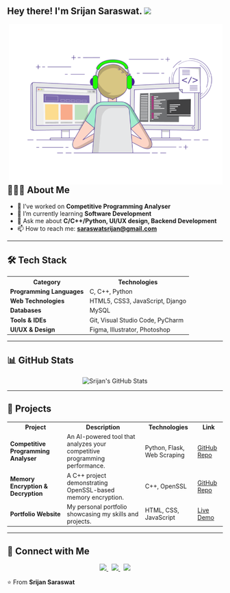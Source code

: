 <h2> Hey there! I'm Srijan Saraswat. <img src="https://github.com/souvikguria98/souvikguria98/blob/master/Hi.gif" width="25"></h2>
<img align="right" alt="GIF" src="https://raw.githubusercontent.com/devSouvik/devSouvik/master/gif3.gif" width="500"/>

## 👨🏻‍💻 About Me

- 🔭 I’ve worked on **Competitive Programming Analyser**
- 🌱 I’m currently learning **Software Development**
- 💬 Ask me about **C/C++/Python, UI/UX design, Backend Development**
- 📫 How to reach me: **saraswatsrijan@gmail.com**

---

## 🛠 Tech Stack

<table align="center">
  <tr>
    <th>Category</th>
    <th>Technologies</th>
  </tr>
  <tr>
    <td><b>Programming Languages</b></td>
    <td>C, C++, Python</td>
  </tr>
  <tr>
    <td><b>Web Technologies</b></td>
    <td>HTML5, CSS3, JavaScript, Django</td>
  </tr>
  <tr>
    <td><b>Databases</b></td>
    <td>MySQL</td>
  </tr>
  <tr>
    <td><b>Tools & IDEs</b></td>
    <td>Git, Visual Studio Code, PyCharm</td>
  </tr>
  <tr>
    <td><b>UI/UX & Design</b></td>
    <td>Figma, Illustrator, Photoshop</td>
  </tr>
</table>

---

## 📊 GitHub Stats

<p align="center">
  <img align="center" src="https://github-readme-stats.vercel.app/api?username=srijansaraswat&include_all_commits=true&count_private=true&show_icons=true&line_height=20&title_color=7A7ADB&icon_color=2234AE&text_color=D3D3D3&bg_color=0,000000,130F40" alt="Srijan's GitHub Stats">
</p>

---

## 🚀 Projects

<table>
  <tr>
    <th>Project</th>
    <th>Description</th>
    <th>Technologies</th>
    <th>Link</th>
  </tr>
  <tr>
    <td><b>Competitive Programming Analyser</b></td>
    <td>An AI-powered tool that analyzes your competitive programming performance.</td>
    <td>Python, Flask, Web Scraping</td>
    <td><a href="https://github.com/srijansaraswat/competitive-programming-analyser">GitHub Repo</a></td>
  </tr>
  <tr>
    <td><b>Memory Encryption & Decryption</b></td>
    <td>A C++ project demonstrating OpenSSL-based memory encryption.</td>
    <td>C++, OpenSSL</td>
    <td><a href="https://github.com/srijansaraswat/memory-encryption">GitHub Repo</a></td>
  </tr>
  <tr>
    <td><b>Portfolio Website</b></td>
    <td>My personal portfolio showcasing my skills and projects.</td>
    <td>HTML, CSS, JavaScript</td>
    <td><a href="https://srijansaraswat.github.io/">Live Demo</a></td>
  </tr>
</table>

---

## 🤝 Connect with Me

<p align="center">
  <a href="https://www.linkedin.com/in/srijan-saraswat" target="_blank" rel="noopener noreferrer">
    <img src="https://img.icons8.com/plasticine/100/000000/linkedin.png" width="50" />
  </a>
  &nbsp;
  <a href="https://instagram.com/_.srijan_saraswat._" target="_blank" rel="noopener noreferrer">
    <img src="https://img.icons8.com/plasticine/100/000000/instagram-new.png" width="50" />
  </a>
  &nbsp;
  <a href="mailto:saraswatsrijan@gmail.com" target="_blank" rel="noopener noreferrer">
    <img src="https://img.icons8.com/plasticine/100/000000/gmail.png" width="50" />
  </a>
</p>

⭐️ From **Srijan Saraswat**
